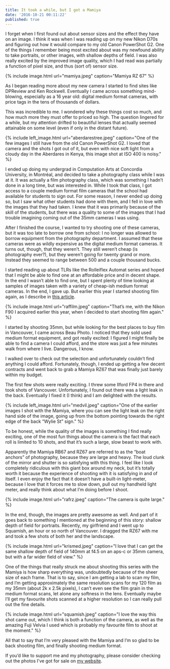 ```yaml
---
title: It took a while, but I got a Mamiya
date: '2016-10-21 00:11:22'
published: true
---
```


I forget when I first found out about sensor sizes and the effect they have on an image. I think it was when I was reading up on my new Nikon D70s and figuring out how it would compare to my old Canon PowerShot G2. One of the things I remember being most excited about was my newfound ability to take portraits, or other images, with shallow depths of field. I was also really excited by the improved image quality, which I had read was partially a function of pixel size, and thus (sort of) sensor size.

{% include image.html url="mamiya.jpeg" caption="Mamiya RZ 67" %}

As I began reading more about my new camera I started to find sites like DPReview and Ken Rockwell. Eventually I came across something mind-blowing, especially as a 16 year old: digital medium format cameras, with price tags in the tens of thousands of dollars.

This was incredible to me. I wondered why these things cost so much, and how much more they must offer to priced so high. The question lingered for a while, but my attention drifted to beautiful lenses that actually seemed attainable on some level (even if only in the distant future).

{% include left_image.html url="aberdarestree.jpeg" caption="One of the few images I still have from the old Canon PowerShot G2. I loved that camera and the shots I got out of it, but even with nice soft light from a cloudy day in the Aberdares in Kenya, this image shot at ISO 400 is noisy." %}

I ended up doing my undergrad in Computation Arts at Concordia University, in Montréal, and decided to take a photography class while I was at it. It was actually a film photography class, which was something I hadn’t done in a long time, but was interested in. While I took that class, I got access to a couple medium format film cameras that the school had available for students to sign out. For some reason, I never ended up doing so, but I saw what other students had done with them, and I fell in love with the images that they had taken. I knew that it was primarily because of the skill of the students, but there was a quality to some of the images that I had trouble imagining coming out of the 35mm cameras I was using.

After I finished the course, I wanted to try shooting one of these cameras, but it was too late to borrow one from school: I no longer was allowed to borrow equipment from the photography department. I assumed that these cameras were as wildly expensive as the digital medium format cameras. It turns out, though, that they weren’t. They still weren’t cheap (is photography ever?), but they weren’t going for twenty grand or more. Instead they seemed to range between 500 and a couple thousand bucks.

I started reading up about TLRs like the Rolleiflex Automat series and hoped that I might be able to find one at an affordable price and in decent shape. In the end I wasn’t able to find one, but I spent plenty of time looking at samples of images taken with a variety of cheap-ish medium format cameras. In the end, I gave up. But earlier this year I started shooting film again, as I describe in [this article](https://writing.raphaeltm.com/from-film-to-digital-and-back-again-7b342df17019#.jmn8saq0p).

{% include image.html url="raffilm.jpeg" caption="That’s me, with the Nikon F90 I acquired earlier this year, when I decided to start shooting film again." %}

I started by shooting 35mm, but while looking for the best places to buy film in Vancouver, I came across Beau Photo. I noticed that they sold used medium format equipment, and got really excited: I figured I might finally be able to find a camera I could afford, and the store was just a few minutes walk from where I live. Dangerous, I know.

I walked over to check out the selection and unfortunately couldn’t find anything I could afford. Fortunately, though, I ended up getting a few decent contracts and went back to grab a Mamiya RZ67 that was finally just barely within my budget.

The first few shots were really exciting. I threw some Ilford FP4 in there and took shots of Vancouver. Unfortunately, I found out there was a light leak in the back. Eventually I fixed it (I think) and I am delighted with the results.

{% include left_image.html url="medvil.jpeg" caption="One of the earlier images I shot with the Mamiya, where you can see the light leak on the right hand side of the image, going up from the bottom pointing towards the right edge of the back “Wylie St” sign." %}

To be honest, while the quality of the images is something I find really exciting, one of the most fun things about the camera is the fact that each roll is limited to 10 shots, and that it’s such a large, slow beast to work with.

Apparently the Mamiya RB67 and RZ67 are referred to as the “boat anchors” of photography, because they are large and heavy. The loud clunk of the mirror and shutter is so satisfying with this thing. I feel like I look completely ridiculous with this giant box around my neck, but it’s totally worth it because the experience of shooting with it is satisfying in and of itself. I even enjoy the fact that it doesn’t have a built-in light-meter, because I love that it forces me to slow down, pull out my handheld light meter, and really think about what I’m doing before I shoot.

{% include image.html url="rafrz.jpeg" caption="The camera is quite large." %}

In the end, though, the images are pretty awesome as well. And part of it goes back to something I mentioned at the beginning of this story: shallow depth of field for portraits. Recently, my girlfriend and I went up to Squamish, an hour or so north of Vancouver. I dragged the RZ67 with me and took a few shots of both her and the landscape.

{% include image.html url="krismed.jpeg" caption="I love that I can get the same shallow depth of field of 140mm at f4.5 on an aps-c or 35mm camera, but with a far wider field of view." %}

One of the things that really struck me about shooting this series with the Mamiya is how sharp everything was, undoubtedly because of the sheer size of each frame. That is to say, since I am getting a lab to scan my film, and I’m getting approximately the same resolution scans for my 120 film as my 35mm (about 2k x 2.5k pixels), I can’t even see the film grain in the medium format scans, let alone any softness in the lens. Eventually maybe I’ll get my favourite shots scanned at a higher resolution so I can really pull out the fine details.


{% include image.html url="squamish.jpeg" caption="I love the way this shot came out, which I think is both a function of the camera, as well as the amazing Fuji Velvia I used which is probably my favourite film to shoot at the moment." %}

All that to say that I’m very pleased with the Mamiya and I’m so glad to be back shooting film, and finally shooting medium format.

If you’d like to support me and my photography, please consider checking out the photos I’ve got for sale on [my website](https://ephemerecreative.ca).

